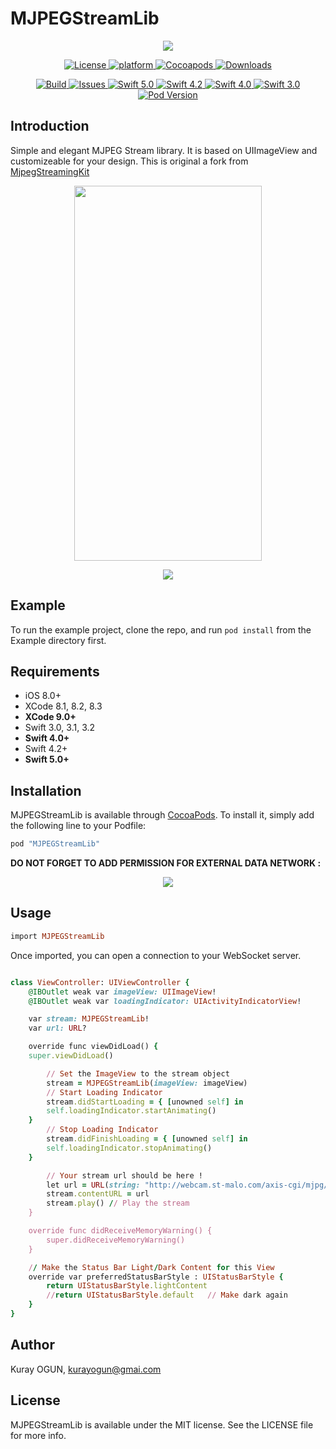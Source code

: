 # MJPEGStreamLib
<p align="center">
<img  src="https://github.com/WrathChaos/MJPEGStreamLib/blob/master/Screenshots/logo.png">
</p>


<p align="center">
<a href="https://github.com/WrathChaos/MJPEGStreamLib">
<img src="https://img.shields.io/cocoapods/l/MJPEGStreamLib.svg"
alt="License">
</a>
<a href="https://github.com/WrathChaos/MJPEGStreamLib">
<img src="https://img.shields.io/cocoapods/p/MJPEGStreamLib.svg"
alt="platform">
</a>
<a href="https://github.com/WrathChaos/MJPEGStreamLib">
<img src="https://img.shields.io/badge/CocoaPods-compatible-4BC51D.svg"
alt="Cocoapods">
</a>
<a href="https://github.com/WrathChaos/MJPEGStreamLib">
<img src="https://img.shields.io/cocoapods/dt/MJPEGStreamLib.svg"
alt="Downloads">
</a>
</p>



<p align="center">
<a href="https://github.com/WrathChaos/MJPEGStreamLib">
<img src="http://img.shields.io/travis/wrathchaos/MJPEGStreamLib.svg"
alt="Build">
</a>
<a href="https://github.com/WrathChaos/MJPEGStreamLib">
<img src="https://img.shields.io/github/issues/WrathChaos/MJPEGStreamLib.svg"
alt="Issues">
</a>
<a href="https://github.com/WrathChaos/MJPEGStreamLib">
<img src="https://img.shields.io/badge/Swift-4.0-red.svg"
alt="Swift 5.0">
<img src="https://img.shields.io/badge/Swift-4.2-pink.svg"
alt="Swift 4.2">
<img src="https://img.shields.io/badge/Swift-4.0-orange.svg"
alt="Swift 4.0">
<img src="https://img.shields.io/badge/Swift-3.0-blue.svg"
alt="Swift 3.0">
</a>
<a href="https://github.com/WrathChaos/MJPEGStreamLib">
<img src="https://img.shields.io/cocoapods/v/MJPEGStreamLib.svg"
alt="Pod Version">
</a>
</p>



## Introduction
Simple and elegant MJPEG Stream library. It is based on UIImageView and customizeable for your design.
This is original a fork from [MjpegStreamingKit](https://github.com/freedom27/MjpegStreamingKit)

<p align="center">
<img width="300" height="600" src="https://github.com/WrathChaos/MJPEGStreamLib/blob/master/Screenshots/screenshot2.png">
</p>
<p align="center">
<img  src="https://github.com/WrathChaos/MJPEGStreamLib/blob/master/Screenshots/screenshot1.png">
</p>


## Example

To run the example project, clone the repo, and run `pod install` from the Example directory first.

## Requirements
- iOS 8.0+
- XCode 8.1, 8.2, 8.3
- **XCode 9.0+**
- Swift 3.0, 3.1, 3.2
- **Swift 4.0+**
- Swift 4.2+
- **Swift 5.0+**


## Installation

MJPEGStreamLib is available through [CocoaPods](http://cocoapods.org). To install
it, simply add the following line to your Podfile:

```ruby
pod "MJPEGStreamLib"
```


<b>DO NOT FORGET TO ADD PERMISSION FOR EXTERNAL DATA NETWORK : </b>
<p align="center">
<img src="https://github.com/WrathChaos/MJPEGStreamLib/blob/master/Screenshots/screenshot3.png">
</p>




## Usage
```ruby
import MJPEGStreamLib
```

Once imported, you can open a connection to your WebSocket server. 

```ruby

class ViewController: UIViewController {
    @IBOutlet weak var imageView: UIImageView!
    @IBOutlet weak var loadingIndicator: UIActivityIndicatorView!

    var stream: MJPEGStreamLib!
    var url: URL?

    override func viewDidLoad() {
    super.viewDidLoad()

        // Set the ImageView to the stream object
        stream = MJPEGStreamLib(imageView: imageView)
        // Start Loading Indicator
        stream.didStartLoading = { [unowned self] in
        self.loadingIndicator.startAnimating()
    }
        // Stop Loading Indicator
        stream.didFinishLoading = { [unowned self] in
        self.loadingIndicator.stopAnimating()
    }

        // Your stream url should be here !
        let url = URL(string: "http://webcam.st-malo.com/axis-cgi/mjpg/video.cgi?")
        stream.contentURL = url
        stream.play() // Play the stream
    }

    override func didReceiveMemoryWarning() {
        super.didReceiveMemoryWarning()
    }

    // Make the Status Bar Light/Dark Content for this View
    override var preferredStatusBarStyle : UIStatusBarStyle {
        return UIStatusBarStyle.lightContent
        //return UIStatusBarStyle.default   // Make dark again
    }
}

```


## Author

Kuray OGUN, kurayogun@gmai.com

## License

MJPEGStreamLib is available under the MIT license. See the LICENSE file for more info.

